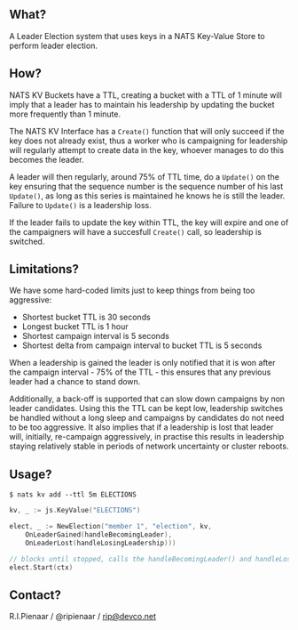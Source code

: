 ## What?

A Leader Election system that uses keys in a NATS Key-Value Store to perform leader election.

## How?

NATS KV Buckets have a TTL, creating a bucket with a TTL of 1 minute will imply that a leader has to maintain his
leadership by updating the bucket more frequently than 1 minute.

The NATS KV Interface has a `Create()` function that will only succeed if the key does not already exist, thus a 
worker who is campaigning for leadership will regularly attempt to create data in the key, whoever manages to do
this becomes the leader.

A leader will then regularly, around 75% of TTL time, do a `Update()` on the key ensuring that the sequence number
is the sequence number of his last `Update()`, as long as this series is maintained he knows he is still the leader.
Failure to `Update()` is a leadership loss.

If the leader fails to update the key within TTL, the key will expire and one of the campaigners will have a succesfull
`Create()` call, so leadership is switched.

## Limitations?

We have some hard-coded limits just to keep things from being too aggressive:

 * Shortest bucket TTL is 30 seconds
 * Longest bucket TTL is 1 hour
 * Shortest campaign interval is 5 seconds
 * Shortest delta from campaign interval to bucket TTL is 5 seconds

When a leadership is gained the leader is only notified that it is won after the campaign interval - 75% of the TTL - 
this ensures that any previous leader had a chance to stand down.

Additionally, a back-off is supported that can slow down campaigns by non leader candidates. Using this the TTL can be
kept low, leadership switches be handled without a long sleep and campaigns by candidates do not need to be too aggressive.
It also implies that if a leadership is lost that leader will, initially, re-campaign aggressively, in practise this results
in leadership staying relatively stable in periods of network uncertainty or cluster reboots.

## Usage?

```nohighlight
$ nats kv add --ttl 5m ELECTIONS 
```

```go
kv, _ := js.KeyValue("ELECTIONS")

elect, _ := NewElection("member 1", "election", kv,
	OnLeaderGained(handleBecomingLeader),
	OnLeaderLost(handleLosingLeadership)))

// blocks until stopped, calls the handleBecomingLeader() and handleLosingLeadership() functions on change
elect.Start(ctx)
```

## Contact?

R.I.Pienaar / @ripienaar / rip@devco.net
